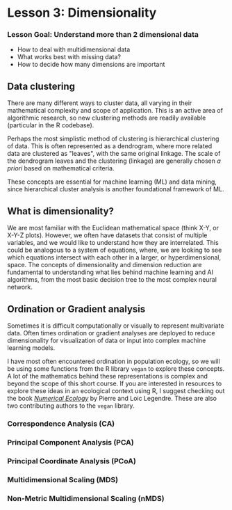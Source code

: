 # Lesson 3: Dimensionality

### Lesson Goal: Understand more than 2 dimensional data

- How to deal with multidimensional data
- What works best with missing data?
- How to decide how many dimensions are important

## Data clustering

There are many different ways to cluster data, all varying in their mathematical complexity and scope of application. This is an active area of algorithmic research, so new clustering methods are readily available (particular in the R codebase).

Perhaps the most simplistic method of clustering is hierarchical clustering of data. This is often represented as a dendrogram, where more related data are clustered as "leaves", with the same original linkage. The scale of the dendrogram leaves and the clustering (linkage) are generally chosen *a priori* based on mathematical criteria.

These concepts are essential for machine learning (ML) and data mining, since hierarchical cluster analysis is another foundational framework of ML.

## What is dimensionality?

We are most familiar with the Euclidean mathematical space (think X-Y, or X-Y-Z plots). However, we often have datasets that consist of multiple variables, and we would like to understand how they are interrelated. This could be analogous to a system of equations, where, we are looking to see which equations intersect with each other in a larger, or hyperdimensional, space. The concepts of dimensionality and dimension reduction are fundamental to understanding what lies behind machine learning and AI algorithms, from the most basic decision tree to the most complex neural network.

## Ordination or Gradient analysis

Sometimes it is difficult computationally or visually to represent multivariate data. Often times ordination or gradient analyses are deployed to reduce dimensionality for visualization of data or input into complex machine learning models.

I have most often encountered ordination in population ecology, so we will be using some functions from the R library `vegan` to explore these concepts. A lot of the mathematics behind these representations is complex and beyond the scope of this short course. If you are interested in resources to explore these ideas in an ecological context using R, I suggest checking out the book [*Numerical Ecology*](https://www.elsevier.com/books/numerical-ecology/legendre/978-0-444-53868-0) by Pierre and Loic Legendre. These are also two contributing authors to the `vegan` library. 


### Correspondence Analysis (CA)

### Principal Component Analysis (PCA)

### Principal Coordinate Analysis (PCoA)

### Multidimensional Scaling (MDS)

### Non-Metric Multidimensional Scaling (nMDS)
